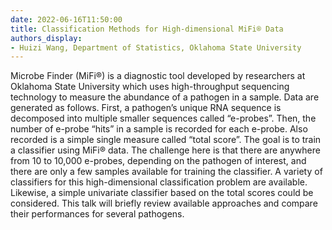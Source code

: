 ```yaml
---
date: 2022-06-16T11:50:00
title: Classification Methods for High-dimensional MiFi® Data
authors_display:
- Huizi Wang, Department of Statistics, Oklahoma State University
---
```

Microbe Finder (MiFi®) is a diagnostic tool developed by researchers at Oklahoma State University which uses high-throughput sequencing technology to measure the abundance of a pathogen in a sample. Data are generated as follows. First, a pathogen’s unique RNA sequence is decomposed into multiple smaller sequences called “e-probes”. Then, the number of e-probe “hits” in a sample is recorded for each e-probe. Also recorded is a simple single measure called “total score”. The goal is to train a classifier using MiFi® data. The challenge here is that there are anywhere from 10 to 10,000 e-probes, depending on the pathogen of interest, and there are only a few samples available for training the classifier. A variety of classifiers for this high-dimensional classification problem are available. Likewise, a simple univariate classifier based on the total scores could be considered. This talk will briefly review available approaches and compare their performances for several pathogens.
